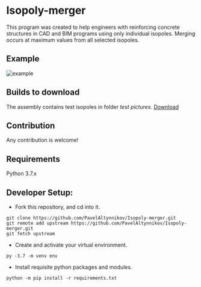 # Isopoly-merger
This program was created to help engineers with reinforcing concrete structures in CAD and BIM programs using only individual isopoles.
Merging occurs at maximum values from all selected isopoles.

## Example
![example](https://user-images.githubusercontent.com/45833327/77834336-647c8200-715d-11ea-8aba-027b09b250c9.png)

## Builds to download
The assembly contains test isopoles in folder *test pictures*. 
[Download](https://drive.google.com/open?id=17AQatiJIdHkAX-wPb2CoPG1X0YngS4WI)

## Contribution
Any contribution is welcome!

## Requirements
Python 3.7.x

## Developer Setup:
- Fork this repository, and cd into it.
```
git clone https://github.com/PavelAltynnikov/Isopoly-merger.git
git remote add upstream https://github.com/PavelAltynnikov/Isopoly-merger.git
git fetch upstream
```
- Create and activate your virtual environment.
```
py -3.7 -m venv env
```
- Install requisite python packages and modules.
```
python -m pip install -r requirements.txt
```

